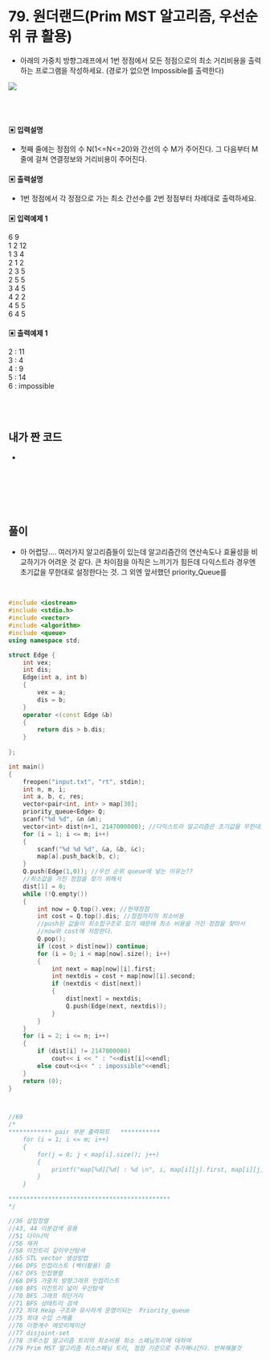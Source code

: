# 79. 원더랜드(Prim MST 알고리즘, 우선순위 큐 활용)

* 아래의 가중치 방향그래프에서 1번 정점에서 모든 정점으로의 최소 거리비용을 출력하는 프로그램을 작성하세요. (경로가 없으면 Impossible를 출력한다)



![](https://github.com/MinsoftK/c-Algorithm_Q/blob/master/img/80.png?raw=true)




<br/>
<br/>

#### ▣ 입력설명

* 첫째 줄에는 정점의 수 N(1<=N<=20)와 간선의 수 M가 주어진다. 그 다음부터 M줄에 걸쳐 연결정보와 거리비용이 주어진다.



#### ▣ 출력설명

* 1번 정점에서 각 정점으로 가는 최소 간선수를 2번 정점부터 차례대로 출력하세요.




#### ▣ 입력예제 1
6 9  
1 2 12  
1 3 4  
2 1 2  
2 3 5  
2 5 5  
3 4 5  
4 2 2  
4 5 5  
6 4 5  





#### ▣ 출력예제 1
2 : 11  
3 : 4  
4 : 9  
5 : 14  
6 : impossible


<br/>
<br/>


## 내가 짠 코드
* 

<br/>

```c++


```


<br><br> 

## 풀이
* 아 어렵당.... 여러가지 알고리즘들이 있는데 알고리즘간의 연산속도나 효율성을 비교하기가 어려운 것 같다. 큰 차이점을 아직은 느끼기가 힘든데 다익스트라 경우엔 초기값을 무한대로 설정한다는 것. 그 외엔 앞서했던 priority_Queue를 

<br/>

```c++
#include <iostream>
#include <stdio.h>
#include <vector>
#include <algorithm>
#include <queue>
using namespace std;

struct Edge {
	int vex;
	int dis;
	Edge(int a, int b)
	{
		vex = a;
		dis = b;
	}
	operator <(const Edge &b)
	{
		return dis > b.dis;
	}
		
};

int main()
{
	freopen("input.txt", "rt", stdin);
	int n, m, i;
	int a, b, c, res;
	vector<pair<int, int> > map[30];
	priority_queue<Edge> Q;
	scanf("%d %d", &n &m);
	vector<int> dist(n+1, 2147000000); //다익스트라 알고리즘은 초기값을 무한대로 설정 
	for (i = 1; i <= m; i++)
	{
		scanf("%d %d %d", &a, &b, &c);
		map[a].push_back(b, c);
	}
	Q.push(Edge(1,0)); //우선 순위 queue에 넣는 이유는??
	//최소값을 가진 정점을 찾기 위해서 
	dist[1] = 0;
	while (!Q.empty())
	{
		int now = Q.top().vex; //현재정점 
		int cost = Q.top().dis; //정점까지의 최소비용 
		//push된 값들이 최소힙구조로 있기 때문에 최소 비용을 가진 정점을 찾아서
		//now와 cost에 저장한다. 
		Q.pop();
		if (cost > dist[now]) continue;
		for (i = 0; i < map[now].size(); i++)
		{
			int next = map[now][i].first;
			int	nextdis = cost + map[now][i].second;
			if (nextdis < dist[next])
			{
				dist[next] = nextdis;
				Q.push(Edge(next, nextdis));
			}
		}
	}
	for (i = 2; i <= n; i++)
	{
		if (dist[i] != 2147000000)
			cout<< i << " : "<<dist[i]<<endl;
		else cout<<i<< " : impossible"<<endl;
	}
	return (0); 
}



//69
/*
************ pair 부분 출력파트   ***********
 	for (i = 1; i <= m; i++)
	{
		for(j = 0; j < map[i].size(); j++)
		{
			printf("map[%d][%d] : %d \n", i, map[i][j].first, map[i][j].second);
		}
	}

*********************************************
*/

//36 삽입정렬 
//43, 44 이분검색 응용 
//51 다이나믹 
//56 재귀
//58 이진트리 깊이우선탐색 
//65 STL vector 생성방법 
//66 DFS 인접리스트 (벡터활용) 즘 
//67 DFS 인접행렬 
//68 DFS 가중치 방향그래프 인접리스트 
//69 BFS 이진트리 넓이 우선탐색 
//70 BFS 그래프 최단거리 
//71 BFS 상태트리 검색 
//72 최대 Heap 구조와 유사하게 운영이되는  Priority_queue
//75 최대 수입 스케쥴
//76 이항계수 메모리제이션 
//77 disjoint-set
//78 크루스칼 알고리즘 트리의 최소비용 최소 스패닝트리에 대하여
//79 Prim MST 알고리즘 최소스패닝 트리, 정점 기준으로 추가해나간다. 반복해볼것
 
```
